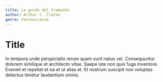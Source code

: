 ```yaml
---
title: Le guide del tramonto 
author: Arthur C. Clarke
genre: Fantascienza
---
```


# Title

In tempora unde perspiciatis rerum quam sunt natus vel. 
Consequuntur dolorem similique et architecto vitae. 
Saepe iste non quis fuga inventore. 
Eveniet et repellat et ea et ut alias et. 
Et nostrum suscipit non voluptas delectus tenetur laudantium omnis.

